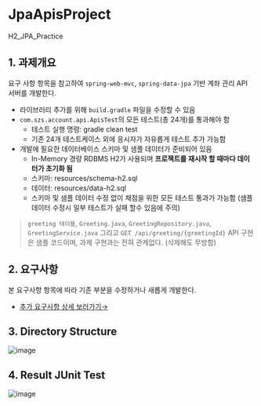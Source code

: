 # JpaApisProject
H2_JPA_Practice

## 1. 과제개요

요구 사항 항목을 참고하여 `spring-web-mvc`, `spring-data-jpa` 기반 계좌 관리 API 서버를 개발한다.

- 라이브러리 추가를 위해 `build.gradle` 파일을 수정할 수 있음
- `com.szs.account.api.ApisTest`의 모든 테스트(총 24개)를 통과해야 함
    - 테스트 실행 명령: gradle clean test
    - 기존 24개 테스트케이스 외에 응시자가 자유롭게 테스트 추가 가능함
- 개발에 필요한 데이터베이스 스키마 및 샘플 데이터가 준비되어 있음
    - In-Memory 경량 RDBMS H2가 사용되며 **프로젝트를 재시작 할 때마다 데이터가 초기화 됨**
    - 스키마: resources/schema-h2.sql
    - 데이터: resources/data-h2.sql
    - 스키마 및 샘플 데이터 수정 없이 채점을 위한 모든 테스트 통과가 가능함 (샘플 데이터 수정시 일부 테스트가 실패 할수 있음에 주의)

> `greeting 테이블`, `Greeting.java`, `GreetingRepository.java`, `GreetingService.java` 그리고 `GET /api/greeting/{greetingId}` API 구현은 샘플 코드이며, 과제 구현과는 전혀 관계없다. (삭제해도 무방함)

## 2. 요구사항

본 요구사항 항목에 따라 기존 부분을 수정하거나 새롭게 개발한다.

- [추가 요구사항 상세 보러가기→](https://github.com/Paransaik/JpaApisProject/tree/master/src/main/resources)

## 3. Directory Structure

![image](https://user-images.githubusercontent.com/30463982/203468251-4916d1f7-d6fc-42c0-865a-8a47964f0851.png)

## 4. Result JUnit Test

![image](https://user-images.githubusercontent.com/30463982/203468243-655df046-7039-492f-8598-762e6d88ff74.png)
